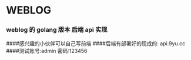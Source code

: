 # WEBLOG

### weblog 的 golang 版本 后端 api 实现

####感兴趣的小伙伴可以自己写前端
####后端有部署好的现成的: api.9yu.cc
####测试账号:admin 密码:123456
